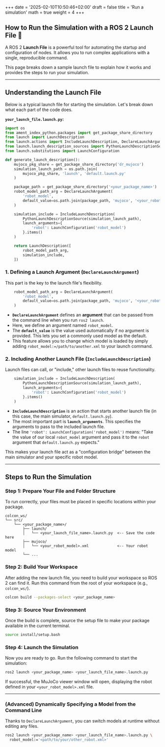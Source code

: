 +++
date = '2025-02-10T10:50:46+02:00'
draft = false
title = 'Run a simulation'
math = true
weight = 4
+++


## How to Run the Simulation with a ROS 2 Launch File 🚀

A ROS 2 **Launch File** is a powerful tool for automating the startup and configuration of nodes. It allows you to run complex applications with a single, reproducible command.

This page breaks down a sample launch file to explain how it works and provides the steps to run your simulation.

-----

## Understanding the Launch File

Below is a typical launch file for starting the simulation. Let's break down what each part of the code does.

**`your_launch_file.launch.py`:**

```python
import os
from ament_index_python.packages import get_package_share_directory
from launch import LaunchDescription
from launch.actions import IncludeLaunchDescription, DeclareLaunchArgument
from launch.launch_description_sources import PythonLaunchDescriptionSource
from launch.substitutions import LaunchConfiguration

def generate_launch_description():
    mujoco_pkg_share = get_package_share_directory('dr_mujoco')
    simulation_launch_path = os.path.join(
        mujoco_pkg_share, 'launch', 'default.launch.py'
    )

    package_path = get_package_share_directory('<your_package_name>')
    robot_model_path_arg = DeclareLaunchArgument(
        'robot_model',
        default_value=os.path.join(package_path, 'mujoco', '<your_robot_model>.xml')
    )

    simulation_include = IncludeLaunchDescription(
        PythonLaunchDescriptionSource(simulation_launch_path),
        launch_arguments={
            'robot': LaunchConfiguration('robot_model')
        }.items()
    )

    return LaunchDescription([
        robot_model_path_arg,
        simulation_include,
    ])
```

### 1\. Defining a Launch Argument (`DeclareLaunchArgument`)

This part is the key to the launch file's flexibility.

```python
    robot_model_path_arg = DeclareLaunchArgument(
        'robot_model',
        default_value=os.path.join(package_path, 'mujoco', '<your_robot_model>.xml')
    )
```

  - **`DeclareLaunchArgument`** defines an **argument** that can be passed from the command line when you run `ros2 launch`.
  - Here, we define an argument named `robot_model`.
  - The **`default_value`** is the value used automatically if no argument is provided. This lets you set a commonly used model as the default.
  - This feature allows you to change which model is loaded by simply adding `robot_model:=/path/to/another.xml` to your launch command.

### 2\. Including Another Launch File (`IncludeLaunchDescription`)

Launch files can call, or "include," other launch files to reuse functionality.

```python
    simulation_include = IncludeLaunchDescription(
        PythonLaunchDescriptionSource(simulation_launch_path),
        launch_arguments={
            'robot': LaunchConfiguration('robot_model')
        }.items()
    )
```

  - **`IncludeLaunchDescription`** is an action that starts another launch file (in this case, the main simulator, `default.launch.py`).
  - The most important part is **`launch_arguments`**. This specifies the arguments to pass to the included launch file.
  - The line `'robot': LaunchConfiguration('robot_model')` means: "Take the value of our local `robot_model` argument and pass it to the `robot` argument that `default.launch.py` expects."

This makes your launch file act as a "configuration bridge" between the main simulator and your specific robot model.

-----

## Steps to Run the Simulation

### Step 1: Prepare Your File and Folder Structure

To run correctly, your files must be placed in specific locations within your package.

```
colcon_ws/
└── src/
    └── <your_package_name>/
        ├── launch/
        │   └── <your_launch_file_name>.launch.py  <-- Save the code here
        ├── mujoco/
        │   └── <your_robot_model>.xml             <-- Your robot model
        └── ...
```

### Step 2: Build Your Workspace

After adding the new launch file, you need to build your workspace so ROS 2 can find it. Run this command from the root of your workspace (e.g., `colcon_ws/`).

```bash
colcon build --packages-select <your_package_name>
```

### Step 3: Source Your Environment

Once the build is complete, source the setup file to make your package available in the current terminal.

```bash
source install/setup.bash
```

### Step 4: Launch the Simulation

Now you are ready to go. Run the following command to start the simulation:

```bash
ros2 launch <your_package_name> <your_launch_file_name>.launch.py
```

If successful, the MuJoCo viewer window will open, displaying the robot defined in your `<your_robot_model>.xml` file.

-----

### (Advanced) Dynamically Specifying a Model from the Command Line

Thanks to `DeclareLaunchArgument`, you can switch models at runtime without editing any files.

```bash
ros2 launch <your_package_name> <your_launch_file_name>.launch.py \
  robot_model:='<path/to/your/other_robot.xml>'
```